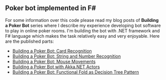 Poker bot implemented in F#
---------------------------

For some information over this code please read my blog posts
of **Building a Poker Bot** series where I describe my experience 
developing bot software to play in online poker rooms. I'm building 
the bot with .NET framework and F# language which makes the task relatively 
easy and very enjoyable. Here are the published parts:

- [Building a Poker Bot: Card Recognition](http://mikhail.io/2016/02/building-a-poker-bot-card-recognition/)
- [Building a Poker Bot: String and Number Recognition](http://mikhail.io/2016/02/building-a-poker-bot-string-recognition/)
- [Building a Poker Bot: Mouse Movements](http://mikhail.io/2016/03/building-a-poker-bot-mouse-movements/)
- [Building a Poker Bot with Akka.NET Actors](http://mikhail.io/2016/04/building-a-poker-bot-with-akka-net-actors/)
- [Building a Poker Bot: Functional Fold as Decision Tree Pattern](http://mikhail.io/2016/07/building-a-poker-bot-functional-fold-as-decision-tree-pattern/)
